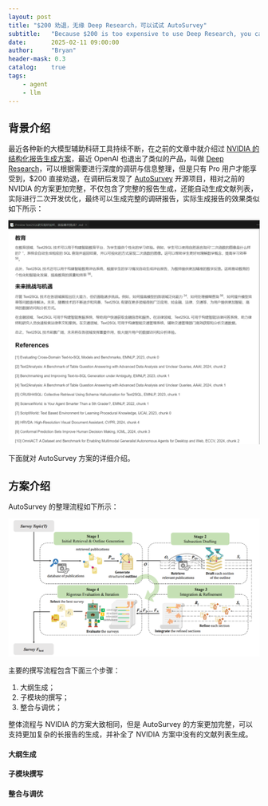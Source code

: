 ```yaml
---
layout: post
title: "$200 劝退，无缘 Deep Research，可以试试 AutoSurvey"
subtitle:   "Because $200 is too expensive to use Deep Research, you can try AutoSurvey"
date:       2025-02-11 09:00:00
author:     "Bryan"
header-mask: 0.3
catalog:    true
tags:
    - agent
    - llm
---
```


## 背景介绍

最近各种新的大模型辅助科研工具持续不断，在之前的文章中就介绍过 [NVIDIA 的结构化报告生成方案](https://zhuanlan.zhihu.com/p/19404394536)，最近 OpenAI 也退出了类似的产品，叫做 [Deep Research](https://openai.com/index/introducing-deep-research/)，可以根据需要进行深度的调研与信息整理，但是只有 Pro 用户才能享受到，$200 直接劝退，在调研后发现了 [AutoSurvey](https://github.com/AutoSurveys/AutoSurvey) 开源项目，相对之前的 NVIDIA 的方案更加完整，不仅包含了完整的报告生成，还能自动生成文献列表，实际进行二次开发优化，最终可以生成完整的调研报告，实际生成报告的效果类似如下所示：

![AutoSurvey](/img/in-post/autosurvey/preview.png)

下面就对 AutoSurvey 方案的详细介绍。

## 方案介绍

AutoSurvey 的整理流程如下所示：

![AutoSurvey](/img/in-post/autosurvey/overview.png)

主要的撰写流程包含下面三个步骤：

1. 大纲生成；
2. 子模块的撰写；
3. 整合与调优；

整体流程与 NVIDIA 的方案大致相同，但是 AutoSurvey 的方案更加完整，可以支持更加复杂的长报告的生成，并补全了 NVIDIA 方案中没有的文献列表生成。

#### 大纲生成

#### 子模块撰写

#### 整合与调优


